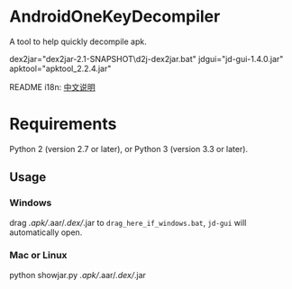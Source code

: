 # AndroidOneKeyDecompiler
A tool to help quickly decompile apk.

dex2jar="dex2jar-2.1-SNAPSHOT\d2j-dex2jar.bat"
jdgui="jd-gui-1.4.0.jar"
apktool="apktool_2.2.4.jar"

README i18n: [中文说明](https://github.com/tp7309/AndroidOneKeyDecompiler)

# Requirements
Python 2 (version 2.7 or later), or Python 3 (version 3.3 or later).

## Usage
### Windows
drag *.apk/*.aar/*.dex/*.jar to `drag_here_if_windows.bat`,
`jd-gui` will automatically open.
### Mac or Linux
python showjar.py *.apk/*.aar/*.dex/*.jar